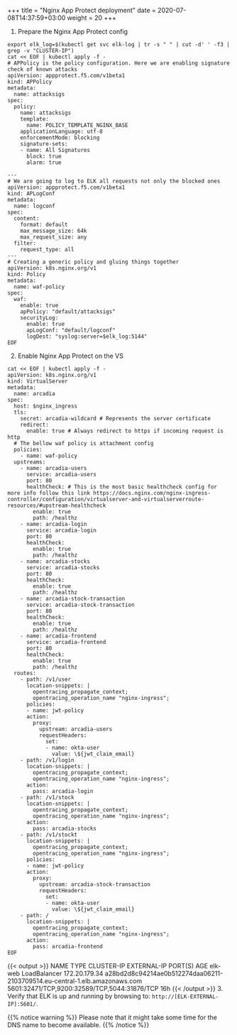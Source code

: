 +++
title = "Nginx App Protect deployment"
date = 2020-07-08T14:37:59+03:00
weight = 20
+++


1. Prepare the Nginx App Protect config

```
export elk_log=$(kubectl get svc elk-log | tr -s " " | cut -d' ' -f3 | grep -v "CLUSTER-IP")
cat << EOF | kubectl apply -f -
# APPolicy is the policy configuration. Here we are enabling signature check of known attacks
apiVersion: appprotect.f5.com/v1beta1
kind: APPolicy
metadata: 
  name: attacksigs
spec:
  policy:
    name: attacksigs
    template:
      name: POLICY_TEMPLATE_NGINX_BASE
    applicationLanguage: utf-8
    enforcementMode: blocking
    signature-sets:
    - name: All Signatures
      block: true
      alarm: true

---
# We are going to log to ELK all requests not only the blocked ones
apiVersion: appprotect.f5.com/v1beta1
kind: APLogConf
metadata:
  name: logconf
spec:
  content:
    format: default
    max_message_size: 64k
    max_request_size: any
  filter:
    request_type: all
---
# Creating a generic policy and gluing things together
apiVersion: k8s.nginx.org/v1
kind: Policy
metadata:
  name: waf-policy
spec:
  waf:
    enable: true
    apPolicy: "default/attacksigs"
    securityLog:
      enable: true
      apLogConf: "default/logconf"
      logDest: "syslog:server=$elk_log:5144"
EOF
```

2. Enable Nginx App Protect on the VS

```
cat << EOF | kubectl apply -f -
apiVersion: k8s.nginx.org/v1
kind: VirtualServer
metadata:
  name: arcadia
spec:
  host: $nginx_ingress  
  tls:
    secret: arcadia-wildcard # Represents the server certificate
    redirect:
      enable: true # Always redirect to https if incoming request is http
  # The bellow waf policy is attachment config
  policies: 
    - name: waf-policy
  upstreams:
    - name: arcadia-users
      service: arcadia-users
      port: 80
      healthCheck: # This is the most basic healthcheck config for more info follow this link https://docs.nginx.com/nginx-ingress-controller/configuration/virtualserver-and-virtualserverroute-resources/#upstream-healthcheck
        enable: true
        path: /healthz
    - name: arcadia-login
      service: arcadia-login
      port: 80
      healthCheck:
        enable: true
        path: /healthz
    - name: arcadia-stocks
      service: arcadia-stocks
      port: 80
      healthCheck:
        enable: true
        path: /healthz
    - name: arcadia-stock-transaction
      service: arcadia-stock-transaction
      port: 80
      healthCheck: 
        enable: true
        path: /healthz
    - name: arcadia-frontend
      service: arcadia-frontend
      port: 80
      healthCheck:
        enable: true
        path: /healthz
  routes:
    - path: /v1/user      
      location-snippets: |
        opentracing_propagate_context;
        opentracing_operation_name "nginx-ingress";       
      policies:
      - name: jwt-policy
      action:
        proxy:
          upstream: arcadia-users
          requestHeaders:
            set:
            - name: okta-user
              value: \${jwt_claim_email}
    - path: /v1/login
      location-snippets: |
        opentracing_propagate_context;
        opentracing_operation_name "nginx-ingress";      
      action:
        pass: arcadia-login
    - path: /v1/stock
      location-snippets: |
        opentracing_propagate_context;
        opentracing_operation_name "nginx-ingress";      
      action:
        pass: arcadia-stocks
    - path: /v1/stockt
      location-snippets: |
        opentracing_propagate_context;
        opentracing_operation_name "nginx-ingress";      
      policies:
      - name: jwt-policy
      action:
        proxy:
          upstream: arcadia-stock-transaction
          requestHeaders:
            set:
            - name: okta-user
              value: \${jwt_claim_email}
    - path: / 
      location-snippets: |
        opentracing_propagate_context;
        opentracing_operation_name "nginx-ingress";      
      action:
        pass: arcadia-frontend
EOF
```

{{< output >}}
NAME      TYPE           CLUSTER-IP      EXTERNAL-IP                                                                  PORT(S)                                        AGE
elk-web   LoadBalancer   172.20.179.34   a28bd2d8c94214ae0b512274daa06211-2103709514.eu-central-1.elb.amazonaws.com   5601:32471/TCP,9200:32589/TCP,5044:31876/TCP   16h
{{< /output >}}
3. Verify that ELK is up and running by browsing to: `http://[ELK-EXTERNAL-IP]:5601/`.  

{{% notice warning %}}
Please note that it might take some time for the DNS name to become available.
{{% /notice %}}

